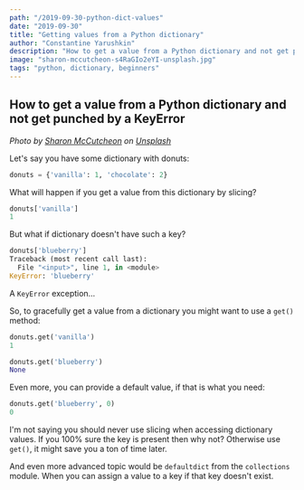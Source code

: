 ```yaml
---
path: "/2019-09-30-python-dict-values"
date: "2019-09-30"
title: "Getting values from a Python dictionary"
author: "Constantine Yarushkin"
description: "How to get a value from a Python dictionary and not get punched by a KeyError"
image: "sharon-mccutcheon-s4RaGIo2eYI-unsplash.jpg"
tags: "python, dictionary, beginners"
---
```


## How to get a value from a Python dictionary and not get punched by a KeyError

_Photo by_ [_Sharon McCutcheon_](https://unsplash.com/@sharonmccutcheon?utm_source=unsplash&utm_medium=referral&utm_content=creditCopyText) _on_ [_Unsplash_](https://unsplash.com/s/photos/donut?utm_source=unsplash&utm_medium=referral&utm_content=creditCopyText)

Let's say you have some dictionary with donuts:

```python
donuts = {'vanilla': 1, 'chocolate': 2}
```

What will happen if you get a value from this dictionary by slicing?

```python
donuts['vanilla']
1
```

But what if dictionary doesn't have such a key?

```python
donuts['blueberry']
Traceback (most recent call last):
  File "<input>", line 1, in <module>
KeyError: 'blueberry'
```

A `KeyError` exception…

So, to gracefully get a value from a dictionary you might want to use a `get()` method:

```python
donuts.get('vanilla')
1

donuts.get('blueberry')
None
```

Even more, you can provide a default value, if that is what you need:

```python
donuts.get('blueberry', 0)
0
```

I'm not saying you should never use slicing when accessing dictionary values.
If you 100% sure the key is present then why not?
Otherwise use `get()`, it might save you a ton of time later.

And even more advanced topic would be `defaultdict` from the `collections` module.
When you can assign a value to a key if that key doesn't exist.
